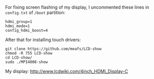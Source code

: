 For fixing screen flashing of my display, I uncommented these lines in `config.txt` of `/boot` partition:

```
hdmi_group=1
hdmi_mode=1
config_hdmi_boost=4
```
After that for installing touch drivers:
```
git clone https://github.com/meafs/LCD-show
chmod -R 755 LCD-show
cd LCD-show/
sudo ./MPI4008-show
```

My display: http://www.lcdwiki.com/4inch_HDMI_Display-C
